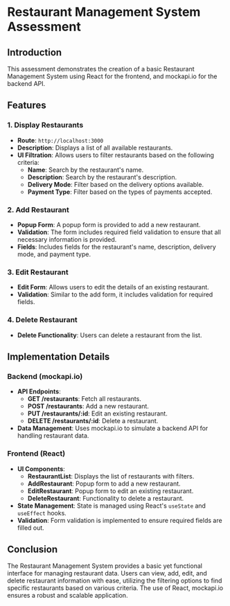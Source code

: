 # Restaurant Management System Assessment

## Introduction

This assessment demonstrates the creation of a basic Restaurant Management System using React for the frontend, and mockapi.io for the backend API.

## Features

### 1. Display Restaurants

- **Route**: `http://localhost:3000`
- **Description**: Displays a list of all available restaurants.
- **UI Filtration**: Allows users to filter restaurants based on the following criteria:
  - **Name**: Search by the restaurant's name.
  - **Description**: Search by the restaurant's description.
  - **Delivery Mode**: Filter based on the delivery options available.
  - **Payment Type**: Filter based on the types of payments accepted.

### 2. Add Restaurant

- **Popup Form**: A popup form is provided to add a new restaurant.
- **Validation**: The form includes required field validation to ensure that all necessary information is provided.
- **Fields**: Includes fields for the restaurant's name, description, delivery mode, and payment type.

### 3. Edit Restaurant

- **Edit Form**: Allows users to edit the details of an existing restaurant.
- **Validation**: Similar to the add form, it includes validation for required fields.

### 4. Delete Restaurant

- **Delete Functionality**: Users can delete a restaurant from the list.

## Implementation Details

### Backend (mockapi.io)

- **API Endpoints**: 
  - **GET /restaurants**: Fetch all restaurants.
  - **POST /restaurants**: Add a new restaurant.
  - **PUT /restaurants/:id**: Edit an existing restaurant.
  - **DELETE /restaurants/:id**: Delete a restaurant.
- **Data Management**: Uses mockapi.io to simulate a backend API for handling restaurant data.

### Frontend (React)

- **UI Components**:
  - **RestaurantList**: Displays the list of restaurants with filters.
  - **AddRestaurant**: Popup form to add a new restaurant.
  - **EditRestaurant**: Popup form to edit an existing restaurant.
  - **DeleteRestaurant**: Functionality to delete a restaurant.
- **State Management**: State is managed using React's `useState` and `useEffect` hooks.
- **Validation**: Form validation is implemented to ensure required fields are filled out.

## Conclusion

The Restaurant Management System provides a basic yet functional interface for managing restaurant data. Users can view, add, edit, and delete restaurant information with ease, utilizing the filtering options to find specific restaurants based on various criteria. The use of React, mockapi.io ensures a robust and scalable application.
